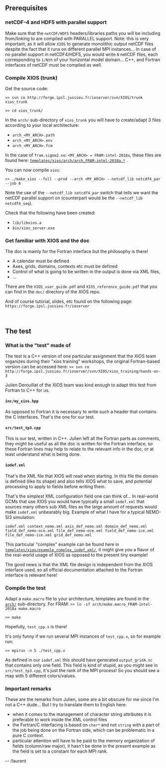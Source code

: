 ## Prerequisites

### netCDF-4 and HDF5 with parallel support

Make sure that the `netCDF/HDF5` headers/libraries paths you will be including from/linking to are compiled with PARALLEL support.
Note: this is very important, as it will allow `XIOS` to generate monolithic output netCDF files despite the fact that it runs on different parallel MPI instances... In case of no parallel support in netCDF4/HDF5, you would write `N` netCDF files, each corresponding to `1/Nth` of your horizontal model domain...
C++, and Fortran interfaces of netCDF must be compiled as well.


### Compile XIOS (trunk)

Get the source code:

`>> svn co http://forge.ipsl.jussieu.fr/ioserver/svn/XIOS/trunk xios_trunk`
    
`>> cd xios_trunk/`

In the `arch/` sub-directory of `xios_trunk` you will have to create/adapt 3 files according to your local architecture:
* `arch_<MY_ARCH>.path`
* `arch_<MY_ARCH>.env`
* `arch_<MY_ARCH>.fcm`

In the case of `fram.sigma2.no`: `<MY_ARCH> = FRAM-intel-2018a`, these files are found here: [`templates/xios/arch/arch_FRAM-intel-2018a.*`](templates/xios/arch) .

You can now compile `xios`:

`>> ./make_xios --full --prod --arch <MY_ARCH> --netcdf_lib netcdf4_par --job 6`

Note the use of the `--netcdf_lib netcdf4_par` switch that tells we want the netCDF parallel support on (counterpart would be the `--netcdf_lib netcdf4_seq`).

Check that the following have been created:
* `lib/libxios.a`
* `bin/xios_server.exe`

### Get familiar with XIOS and the doc

The doc is mainly for the Fortran interface but the philosophy is there!
* A calendar must be defined
* Axes, grids, domains, contexts etc must be defined
* Control of what is going to be written in the output is done via XML files,
* ...

There are the `XIOS_user_guide.pdf` and `XIOS_reference_guide.pdf` that you can find in the `doc/` directory of the XIOS repo.

And of course tutorial, slides, etc found on the following page: `https://forge.ipsl.jussieu.fr/ioserver`

​ 
## The test

### What is the "test" made of

The test is a C++ version of one particular assignment that the XIOS team organizes during their "xios training" workshops, the original Fortran-based version can be accessed here:
`>> svn co http://forge.ipsl.jussieu.fr/ioserver/svn/XIOS/xios_training/hands-on-3`

Julien Derouillat of the XIOS team was kind enough to adapt this test from Fortran to C++ for us.


#### `inc/my_xios.hpp`

As opposed to Fortran it is necessary to write such a header that contains the C interfaces.
That's the one for our test.

#### `src/test_tp3.cpp`

This is our test, written in C++. Julien left all the Fortran parts as comments, they might be useful as all the doc is written for the Fortran interface, so these Fortran lines may help to relate to the relevant info in the doc, or at least understand what is being done.

#### `iodef.xml`

That's the XML file that XIOS will read when starting. In this file the domain is defined (like its shape) and also tells XIOS what to save, and potential processing to apply to fields before writing them.

That's the simplest XML configuration field one can think of... In real-world GCMs that use XIOS you would have typically a small `iodef.xml` that sources many others sub XML files as the large amount of requests would make `iodef.xml` unbearably big. Example of what I have for a typical NEMO-SI3 simulation:

    iodef.xml context_nemo.xml axis_def_nemo.xml domain_def_nemo.xml field_def_nemo-oce.xml file_def_nemo-oce.xml field_def_nemo-ice.xml file_def_nemo-ice.xml grid_def_nemo.xml

This particular "complex" example can be found here in [`templates/xios/example_complex_iodef_xml/`](./templates/xios/example_complex_iodef_xml), it might give you a flavor of the real-world usage of XIOS as opposed to the present tiny example!

The good news is that the XML file design is independent from the XIOS interface used, so all official documentation attached to the Fortran interface is relevant here!


### Compile the test
 
Adapt a `make.macro` file to your architecture, templates are found in the [`arch/`](./arch) sub-directory.
For FRAM:
`>> ln -sf arch/make.macro_FRAM-intel-2018a make.macro`
 
`>> make`

Hopefully, `test_cpp.x` is there!

It's only funny if we run several MPI instances of `test_cpp.x`, so for example run:

`>> mpirun -n 5 ./test_cpp.x`

As defined in our `iodef.xml` this should have generated `output_gridA.nc` that contains only one field. This field is kind of stupid, as you might see in `src/test_tp3.cpp`, it's just the rank of the MPI process! So you should see a map with 5 different colors/values.

### Important remarks

These are the remarks from Julien, some are a bit obscure for me since I'm not a C++ dude... But I try to translate them to English here:

* when it comes to the management of character string attributes it is preferable to work inside the XML control files
* the Fortran/C interfacing is based on `char*` and not `string` with a part of the job being done on the Fortran side, which can be problematic in a pure C context.
* particular attention will have to be paid to the memory organization of fields (column/raw major), it hasn't be done in the present example as the field is set to a constant for each MPI rank.


--
/laurent

